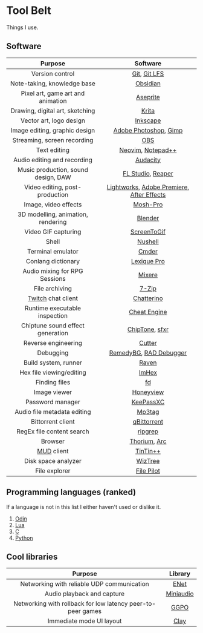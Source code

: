 # Tool Belt

Things I use.

## Software

| Purpose | Software |
| :-----: | :------: |
| Version control | [Git](https://git-scm.com), [Git LFS](https://git-lfs.com/) |
| Note-taking, knowledge base | [Obsidian](https://obsidian.md) |
| Pixel art, game art and animation | [Aseprite](https://www.aseprite.org) |
| Drawing, digital art, sketching | [Krita](https://krita.org/en/) |
| Vector art, logo design | [Inkscape](https://inkscape.org) |
| Image editing, graphic design | [Adobe Photoshop](https://www.adobe.com/products/photoshop.html), [Gimp](https://www.gimp.org/) |
| Streaming, screen recording | [OBS](https://obsproject.com) |
| Text editing | [Neovim](https://neovim.io), [Notepad++](https://notepad-plus-plus.org/) |
| Audio editing and recording | [Audacity](https://www.audacityteam.org) |
| Music production, sound design, DAW | [FL Studio](https://www.image-line.com/fl-studio/), [Reaper](https://www.reaper.fm/) |
| Video editing, post-production | [Lightworks](https://lwks.com/), [Adobe Premiere](https://www.adobe.com/products/premiere.html), [After Effects](https://www.adobe.com/products/aftereffects.html) |
| Image, video effects | [Mosh-Pro](https://moshpro.app/) |
| 3D modelling, animation, rendering | [Blender](https://www.blender.org) |
| Video GIF capturing | [ScreenToGif](https://github.com/NickeManarin/ScreenToGif/) |
| Shell | [Nushell](http://www.nushell.sh) |
| Terminal emulator | [Cmder](https://cmder.app/) |
| Conlang dictionary | [Lexique Pro](https://software.sil.org/lexiquepro/) |
| Audio mixing for RPG Sessions | [Mixere](https://mixere.sourceforge.net/) |
| File archiving | [7-Zip](https://www.7-zip.org/) |
| [Twitch](https://www.twitch.tv/) chat client | [Chatterino](https://chatterino.com/) |
| Runtime executable inspection | [Cheat Engine](https://www.cheatengine.org/) |
| Chiptune sound effect generation | [ChipTone](https://sfbgames.itch.io/chiptone), [sfxr](https://www.drpetter.se/) |
| Reverse engineering | [Cutter](https://cutter.re/) |
| Debugging | [RemedyBG](https://remedybg.handmade.network/), [RAD Debugger](https://github.com/EpicGamesExt/raddebugger) |
| Build system, runner | [Raven](https://github.com/volatusveritas/raven) |
| Hex file viewing/editing | [ImHex](https://github.com/WerWolv/ImHex) |
| Finding files | [fd](https://github.com/sharkdp/fd) |
| Image viewer | [Honeyview](https://en.bandisoft.com/honeyview/) |
| Password manager | [KeePassXC](https://keepassxc.org/) |
| Audio file metadata editing | [Mp3tag](https://www.mp3tag.de/en/) |
| Bittorrent client | [qBittorrent](https://www.qbittorrent.org/) |
| RegEx file content search | [ripgrep](https://github.com/BurntSushi/ripgrep) |
| Browser | [Thorium](https://thorium.rocks/), [Arc](https://arc.net/) |
| [MUD](https://en.wikipedia.org/wiki/Multi-user_dungeon) client | [TinTin++](https://tintin.mudhalla.net/) |
| Disk space analyzer | [WizTree](https://diskanalyzer.com/) |
| File explorer | [File Pilot](https://filepilot.tech/) |

## Programming languages (ranked)

If a language is not in this list I either haven't used or dislike it.

1. [Odin](https://odin-lang.org/)
2. [Lua](https://www.lua.org/)
3. [C](https://en.wikipedia.org/wiki/C_(programming_language))
4. [Python](https://www.python.org/)

## Cool libraries

| Purpose | Library |
| :-----: | :-----: |
| Networking with reliable UDP communication | [ENet](http://enet.bespin.org/index.html) |
| Audio playback and capture | [Miniaudio](https://miniaud.io/index.html) |
| Networking with rollback for low latency peer-to-peer games | [GGPO](https://www.ggpo.net/) |
| Immediate mode UI layout | [Clay](https://www.nicbarker.com/clay) |
